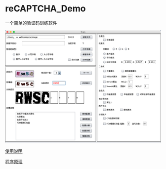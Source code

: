 # reCAPTCHA_Demo
一个简单的验证码训练软件

![程序界面](https://github.com/Releasel0ck/reCAPTCHA_Demo/blob/master/main.png "程序图片")

[使用说明](https://www.releasel0ck.top/?p=247)
  
[程序原理](https://www.releasel0ck.top/?p=205)

